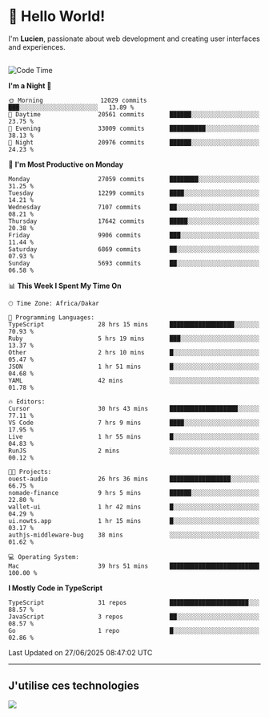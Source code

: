 # 👋 Hello World!

I'm **Lucien**, passionate about web development and creating user interfaces and experiences.

##

<!--START_SECTION:waka-->
![Code Time](http://img.shields.io/badge/Code%20Time-3%2C268%20hrs%2019%20mins-blue)

**I'm a Night 🦉** 

```text
🌞 Morning                12029 commits       ███░░░░░░░░░░░░░░░░░░░░░░   13.89 % 
🌆 Daytime                20561 commits       ██████░░░░░░░░░░░░░░░░░░░   23.75 % 
🌃 Evening                33009 commits       ██████████░░░░░░░░░░░░░░░   38.13 % 
🌙 Night                  20976 commits       ██████░░░░░░░░░░░░░░░░░░░   24.23 % 
```
📅 **I'm Most Productive on Monday** 

```text
Monday                   27059 commits       ████████░░░░░░░░░░░░░░░░░   31.25 % 
Tuesday                  12299 commits       ████░░░░░░░░░░░░░░░░░░░░░   14.21 % 
Wednesday                7107 commits        ██░░░░░░░░░░░░░░░░░░░░░░░   08.21 % 
Thursday                 17642 commits       █████░░░░░░░░░░░░░░░░░░░░   20.38 % 
Friday                   9906 commits        ███░░░░░░░░░░░░░░░░░░░░░░   11.44 % 
Saturday                 6869 commits        ██░░░░░░░░░░░░░░░░░░░░░░░   07.93 % 
Sunday                   5693 commits        ██░░░░░░░░░░░░░░░░░░░░░░░   06.58 % 
```


📊 **This Week I Spent My Time On** 

```text
🕑︎ Time Zone: Africa/Dakar

💬 Programming Languages: 
TypeScript               28 hrs 15 mins      ██████████████████░░░░░░░   70.93 % 
Ruby                     5 hrs 19 mins       ███░░░░░░░░░░░░░░░░░░░░░░   13.37 % 
Other                    2 hrs 10 mins       █░░░░░░░░░░░░░░░░░░░░░░░░   05.47 % 
JSON                     1 hr 51 mins        █░░░░░░░░░░░░░░░░░░░░░░░░   04.68 % 
YAML                     42 mins             ░░░░░░░░░░░░░░░░░░░░░░░░░   01.78 % 

🔥 Editors: 
Cursor                   30 hrs 43 mins      ███████████████████░░░░░░   77.11 % 
VS Code                  7 hrs 9 mins        ████░░░░░░░░░░░░░░░░░░░░░   17.95 % 
Live                     1 hr 55 mins        █░░░░░░░░░░░░░░░░░░░░░░░░   04.83 % 
RunJS                    2 mins              ░░░░░░░░░░░░░░░░░░░░░░░░░   00.12 % 

🐱‍💻 Projects: 
ouest-audio              26 hrs 36 mins      █████████████████░░░░░░░░   66.75 % 
nomade-finance           9 hrs 5 mins        ██████░░░░░░░░░░░░░░░░░░░   22.80 % 
wallet-ui                1 hr 42 mins        █░░░░░░░░░░░░░░░░░░░░░░░░   04.29 % 
ui.nowts.app             1 hr 15 mins        █░░░░░░░░░░░░░░░░░░░░░░░░   03.17 % 
authjs-middleware-bug    38 mins             ░░░░░░░░░░░░░░░░░░░░░░░░░   01.62 % 

💻 Operating System: 
Mac                      39 hrs 51 mins      █████████████████████████   100.00 % 
```

**I Mostly Code in TypeScript** 

```text
TypeScript               31 repos            ██████████████████████░░░   88.57 % 
JavaScript               3 repos             ██░░░░░░░░░░░░░░░░░░░░░░░   08.57 % 
Go                       1 repo              █░░░░░░░░░░░░░░░░░░░░░░░░   02.86 % 
```




 Last Updated on 27/06/2025 08:47:02 UTC
<!--END_SECTION:waka-->
---

## J'utilise ces technologies

<p align="left">
  <a href="https://skillicons.dev">
    <img src="https://skillicons.dev/icons?i=ts,js,go,ruby,css,scss,tailwind,react,vite,nextjs,docker,figma,ableton" />
  </a>
</p>

